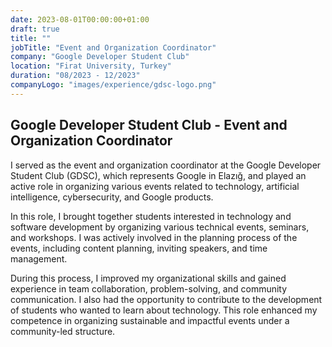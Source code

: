 ```yaml
---
date: 2023-08-01T00:00:00+01:00
draft: true
title: ""
jobTitle: "Event and Organization Coordinator"
company: "Google Developer Student Club"
location: "Firat University, Turkey"
duration: "08/2023 - 12/2023"
companyLogo: "images/experience/gdsc-logo.png"
---
```

## Google Developer Student Club - Event and Organization Coordinator

I served as the event and organization coordinator at the Google Developer Student Club (GDSC), which represents Google in Elazığ, and played an active role in organizing various events related to technology, artificial intelligence, cybersecurity, and Google products.

In this role, I brought together students interested in technology and software development by organizing various technical events, seminars, and workshops. I was actively involved in the planning process of the events, including content planning, inviting speakers, and time management.

During this process, I improved my organizational skills and gained experience in team collaboration, problem-solving, and community communication. I also had the opportunity to contribute to the development of students who wanted to learn about technology. This role enhanced my competence in organizing sustainable and impactful events under a community-led structure.